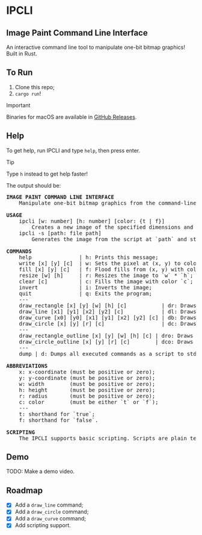 # IPCLI

## Image Paint Command Line Interface

An interactive command line tool to manipulate one-bit bitmap graphics! Built in Rust.

## To Run

1. Clone this repo;
2. `cargo run`!

> [!IMPORTANT]
> Binaries for macOS are available in [GitHub Releases](https://github.com/alexis-martel/ipcli/releases).

## Help

To get help, run IPCLI and type `help`, then press enter.

> [!TIP]
> Type `h` instead to get help faster!

The output should be:

<pre>
<b>IMAGE PAINT COMMAND LINE INTERFACE</b>
    Manipulate one-bit bitmap graphics from the command-line.

<b>USAGE</b>
    ipcli [w: number] [h: number] [color: {t | f}]
        Creates a new image of the specified dimensions and color.
    ipcli -s [path: file path]
        Generates the image from the script at `path` and start the IPCLI.
    
<b>COMMANDS</b>
    help               | h: Prints this message;
    write [x] [y] [c]  | w: Sets the pixel at (x, y) to color `c`;
    fill [x] [y] [c]   | f: Flood fills from (x, y) with color `c`;
    resize [w] [h]     | r: Resizes the image to `w` * `h`;
    clear [c]          | c: Fills the image with color `c`;
    invert             | i: Inverts the image;
    quit               | q: Exits the program;
    ---
    draw_rectangle [x] [y] [w] [h] [c]           | dr: Draws a `w` * `h` rectangle of color `c` at (x, y);
    draw_line [x1] [y1] [x2] [y2] [c]            | dl: Draws a line of color `c` from (x1, y1) to (x2, y2);
    draw_curve [x0] [y0] [x1] [y1] [x2] [y2] [c] | db: Draws a quadratic Bézier curve with control points (x0, y0), (x1, y1), (x2, y2) with color `c`;
    draw_circle [x] [y] [r] [c]                  | dc: Draws a circle of radius `r` with centre (x, y) with color `c`;
    ---
    draw_rectangle_outline [x] [y] [w] [h] [c] | dro: Draws the outline of a `w` * `h` rectangle at (x, y) with color `c`;
    draw_circle_outline [x] [y] [r] [c]        | dco: Draws the outline of a circle of radius `r` with centre (x, y) with color `c`;
    ---
    dump | d: Dumps all executed commands as a script to stdout.

<b>ABBREVIATIONS</b>
    x: x-coordinate (must be positive or zero);
    y: y-coordinate (must be positive or zero);
    w: width        (must be positive or zero);
    h: height       (must be positive or zero);
    r: radius       (must be positive or zero);
    c: color        (must be either `t` or `f`);
    ---
    t: shorthand for `true`;
    f: shorthand for `false`.
    
<b>SCRIPTING</b>
    The IPCLI supports basic scripting. Scripts are plain text files (the `.ipcli` extension is recommended) containing a list of commands to execute, separated by semicolons. See the documentation on the `dump` command and the `-s` option. Sample scripts are available in the source repository.
</pre>

## Demo

TODO: Make a demo video.

## Roadmap

- [x] Add a `draw_line` command;
- [x] Add a `draw_circle` command;
- [x] Add a `draw_curve` command;
- [x] Add scripting support.
